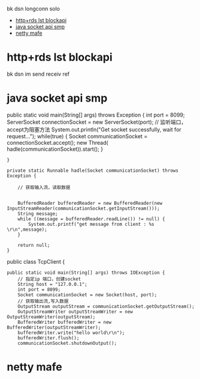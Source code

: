 bk dsn longconn solo


<!-- TOC -->

- [http+rds lst blockapi](#httprds-lst-blockapi)
- [java socket api smp](#java-socket-api-smp)
- [netty mafe](#netty-mafe)

<!-- /TOC -->

# http+rds lst blockapi

bk dsn im send receiv ref

# java socket api smp

 public static void main(String[] args) throws  Exception {
        int port = 8099;
        ServerSocket connectionSocket = new ServerSocket(port);
        // 监听端口，accept为阻塞方法
        System.out.println("Get socket successfully, wait for request...");
        while(true)
        {
            Socket communicationSocket = connectionSocket.accept();
            new Thread( hadle(communicationSocket)).start();
        }


    }

    private static Runnable hadle(Socket communicationSocket) throws Exception {

        // 获取输入流，读取数据


        BufferedReader bufferedReader = new BufferedReader(new InputStreamReader(communicationSocket.getInputStream()));
        String message;
        while ((message = bufferedReader.readLine()) != null) {
            System.out.printf("get message from client : %s \r\n",message);
        }

        return null;
    }




public class TcpClient {


    public static void main(String[] args) throws IOException {
        // 指定ip 端口，创建socket
        String host = "127.0.0.1";
        int port = 8099;
        Socket communicationSocket = new Socket(host, port);
        // 获取输出流,写入数据
        OutputStream outputStream = communicationSocket.getOutputStream();
        OutputStreamWriter outputStreamWriter = new OutputStreamWriter(outputStream);
        BufferedWriter bufferedWriter = new BufferedWriter(outputStreamWriter);
        bufferedWriter.write("hello world\r\n");
        bufferedWriter.flush();
        communicationSocket.shutdownOutput();


# netty mafe